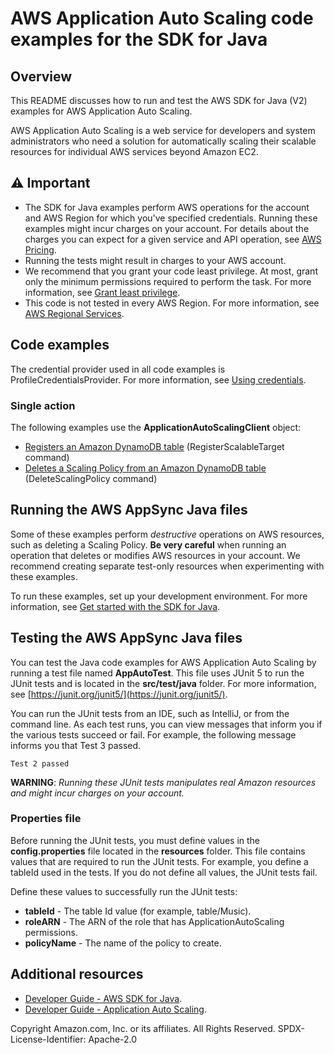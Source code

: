# AWS Application Auto Scaling code examples for the SDK for Java

## Overview
This README discusses how to run and test the AWS SDK for Java (V2) examples for AWS Application Auto Scaling.

AWS Application Auto Scaling is a web service for developers and system administrators who need a solution for automatically scaling their scalable resources for individual AWS services beyond Amazon EC2.

## ⚠️ Important
* The SDK for Java examples perform AWS operations for the account and AWS Region for which you've specified credentials. Running these examples might incur charges on your account. For details about the charges you can expect for a given service and API operation, see [AWS Pricing](https://aws.amazon.com/pricing/).
* Running the tests might result in charges to your AWS account.
* We recommend that you grant your code least privilege. At most, grant only the minimum permissions required to perform the task. For more information, see [Grant least privilege](https://docs.aws.amazon.com/IAM/latest/UserGuide/best-practices.html#grant-least-privilege).
* This code is not tested in every AWS Region. For more information, see [AWS Regional Services](https://aws.amazon.com/about-aws/global-infrastructure/regional-product-services).

## Code examples

The credential provider used in all code examples is ProfileCredentialsProvider. For more information, see [Using credentials](https://docs.aws.amazon.com/sdk-for-java/latest/developer-guide/credentials.html).

### Single action

The following examples use the **ApplicationAutoScalingClient** object:

- [Registers an Amazon DynamoDB table](https://github.com/awsdocs/aws-doc-sdk-examples/blob/main/javav2/example_code/appautoscale/src/main/java/com/example/appautoscale/EnableDynamoDBAutoscaling.java) (RegisterScalableTarget command)
- [Deletes a Scaling Policy from an Amazon DynamoDB table](https://github.com/awsdocs/aws-doc-sdk-examples/blob/main/javav2/example_code/appautoscale/src/main/java/com/example/appautoscale/DisableDynamoDBAutoscaling.java) (DeleteScalingPolicy command)

## Running the AWS AppSync Java files

Some of these examples perform *destructive* operations on AWS resources, such as deleting a Scaling Policy. **Be very careful** when running an operation that deletes or modifies AWS resources in your account. We recommend creating separate test-only resources when experimenting with these examples.

To run these examples, set up your development environment. For more information,
see [Get started with the SDK for Java](https://docs.aws.amazon.com/sdk-for-java/latest/developer-guide/setup.html).


 ## Testing the AWS AppSync Java files

You can test the Java code examples for AWS Application Auto Scaling by running a test file named **AppAutoTest**. This file uses JUnit 5 to run the JUnit tests and is located in the **src/test/java** folder. For more information, see [https://junit.org/junit5/](https://junit.org/junit5/).

You can run the JUnit tests from an IDE, such as IntelliJ, or from the command line. As each test runs, you can view messages that inform you if the various tests succeed or fail. For example, the following message informs you that Test 3 passed.

	Test 2 passed

**WARNING**: _Running these JUnit tests manipulates real Amazon resources and might incur charges on your account._

 ### Properties file
Before running the JUnit tests, you must define values in the **config.properties** file located in the **resources** folder. This file contains values that are required to run the JUnit tests. For example, you define a tableId used in the tests. If you do not define all values, the JUnit tests fail.

Define these values to successfully run the JUnit tests:

- **tableId** - The table Id value (for example, table/Music).
- **roleARN** - The ARN of the role that has ApplicationAutoScaling permissions.
- **policyName** - The name of the policy to create.

## Additional resources
* [Developer Guide - AWS SDK for Java](https://docs.aws.amazon.com/sdk-for-java/latest/developer-guide/home.html).
* [Developer Guide - Application Auto Scaling](https://docs.aws.amazon.com/autoscaling/application/userguide/what-is-application-auto-scaling.html).

Copyright Amazon.com, Inc. or its affiliates. All Rights Reserved. SPDX-License-Identifier: Apache-2.0

